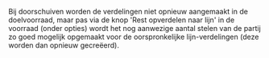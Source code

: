 Bij doorschuiven worden de verdelingen niet opnieuw aangemaakt in de doelvoorraad, maar pas via de knop 'Rest opverdelen naar lijn' in de voorraad (onder opties) wordt het nog aanwezige aantal stelen van de partij zo goed mogelijk opgemaakt voor de oorspronkelijke lijn-verdelingen (deze worden dan opnieuw gecreëerd).